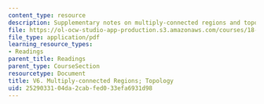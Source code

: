 ```yaml
---
content_type: resource
description: Supplementary notes on multiply-connected regions and topology.
file: https://ol-ocw-studio-app-production.s3.amazonaws.com/courses/18-02-multivariable-calculus-fall-2007/2529033104da2cabfed033efa6931d98_mult_conectd_reg.pdf
file_type: application/pdf
learning_resource_types:
- Readings
parent_title: Readings
parent_type: CourseSection
resourcetype: Document
title: V6. Multiply-connected Regions; Topology
uid: 25290331-04da-2cab-fed0-33efa6931d98
---
```


